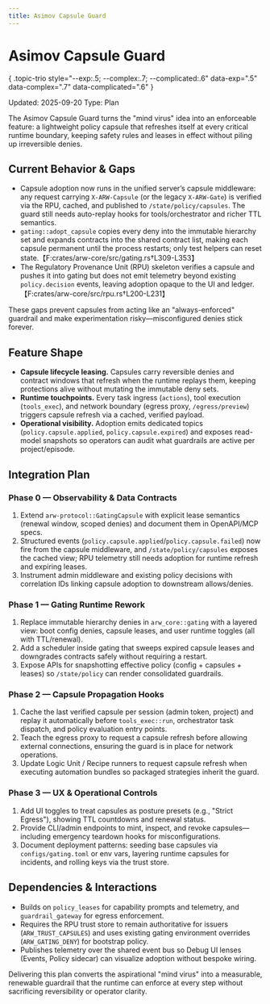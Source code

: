 ```yaml
---
title: Asimov Capsule Guard
---
```


# Asimov Capsule Guard
{ .topic-trio style="--exp:.5; --complex:.7; --complicated:.6" data-exp=".5" data-complex=".7" data-complicated=".6" }

Updated: 2025-09-20
Type: Plan

The Asimov Capsule Guard turns the "mind virus" idea into an enforceable feature: a lightweight policy capsule that refreshes itself at every critical runtime boundary, keeping safety rules and leases in effect without piling up irreversible denies.

## Current Behavior & Gaps
- Capsule adoption now runs in the unified server’s capsule middleware: any request carrying `X-ARW-Capsule` (or the legacy `X-ARW-Gate`) is verified via the RPU, cached, and published to `/state/policy/capsules`. The guard still needs auto-replay hooks for tools/orchestrator and richer TTL semantics.
- `gating::adopt_capsule` copies every deny into the immutable hierarchy set and expands contracts into the shared contract list, making each capsule permanent until the process restarts; only test helpers can reset state.【F:crates/arw-core/src/gating.rs†L309-L353】
- The Regulatory Provenance Unit (RPU) skeleton verifies a capsule and pushes it into gating but does not emit telemetry beyond existing `policy.decision` events, leaving adoption opaque to the UI and ledger.【F:crates/arw-core/src/rpu.rs†L200-L231】

These gaps prevent capsules from acting like an "always-enforced" guardrail and make experimentation risky—misconfigured denies stick forever.

## Feature Shape
- **Capsule lifecycle leasing.** Capsules carry reversible denies and contract windows that refresh when the runtime replays them, keeping protections alive without mutating the immutable deny sets.
- **Runtime touchpoints.** Every task ingress (`actions`), tool execution (`tools_exec`), and network boundary (egress proxy, `/egress/preview`) triggers capsule refresh via a cached, verified payload.
- **Operational visibility.** Adoption emits dedicated topics (`policy.capsule.applied`, `policy.capsule.expired`) and exposes read-model snapshots so operators can audit what guardrails are active per project/episode.

## Integration Plan
### Phase 0 — Observability & Data Contracts
1. Extend `arw-protocol::GatingCapsule` with explicit lease semantics (renewal window, scoped denies) and document them in OpenAPI/MCP specs.
2. Structured events (`policy.capsule.applied`/`policy.capsule.failed`) now fire from the capsule middleware, and `/state/policy/capsules` exposes the cached view; RPU telemetry still needs adoption for runtime refresh and expiring leases.
3. Instrument admin middleware and existing policy decisions with correlation IDs linking capsule adoption to downstream allows/denies.

### Phase 1 — Gating Runtime Rework
1. Replace immutable hierarchy denies in `arw_core::gating` with a layered view: boot config denies, capsule leases, and user runtime toggles (all with TTL/renewal).
2. Add a scheduler inside gating that sweeps expired capsule leases and downgrades contracts safely without requiring a restart.
3. Expose APIs for snapshotting effective policy (config + capsules + leases) so `/state/policy` can render consolidated guardrails.

### Phase 2 — Capsule Propagation Hooks
1. Cache the last verified capsule per session (admin token, project) and replay it automatically before `tools_exec::run`, orchestrator task dispatch, and policy evaluation entry points.
2. Teach the egress proxy to request a capsule refresh before allowing external connections, ensuring the guard is in place for network operations.
3. Update Logic Unit / Recipe runners to request capsule refresh when executing automation bundles so packaged strategies inherit the guard.

### Phase 3 — UX & Operational Controls
1. Add UI toggles to treat capsules as posture presets (e.g., "Strict Egress"), showing TTL countdowns and renewal status.
2. Provide CLI/admin endpoints to mint, inspect, and revoke capsules—including emergency teardown hooks for misconfigurations.
3. Document deployment patterns: seeding base capsules via `configs/gating.toml` or env vars, layering runtime capsules for incidents, and rolling keys via the trust store.

## Dependencies & Interactions
- Builds on `policy_leases` for capability prompts and telemetry, and `guardrail_gateway` for egress enforcement.
- Requires the RPU trust store to remain authoritative for issuers (`ARW_TRUST_CAPSULES`) and uses existing gating environment overrides (`ARW_GATING_DENY`) for bootstrap policy.
- Publishes telemetry over the shared event bus so Debug UI lenses (Events, Policy sidecar) can visualize adoption without bespoke wiring.

Delivering this plan converts the aspirational "mind virus" into a measurable, renewable guardrail that the runtime can enforce at every step without sacrificing reversibility or operator clarity.
